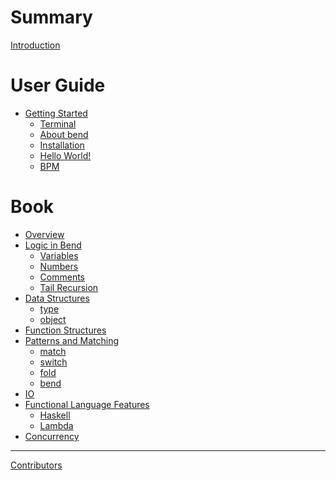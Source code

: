 # Summary

[Introduction](README.md)

# User Guide

- [Getting Started]()
  - [Terminal](Guide/Terminal.md)
  - [About bend](Guide/About.md)
  - [Installation](Guide/Instalation.md)
  - [Hello World!](Guide/HelloWord.md)
  - [BPM]()

# Book

<!-- - [Introduction]() -->
- [Overview]()
- [Logic in Bend]()
  - [Variables]()
  - [Numbers]()
  - [Comments]()
  - [Tail Recursion]()
- [Data Structures]()
  - [type]()
  - [object]()
- [Function Structures]()
- [Patterns and Matching]()
  - [match]()
  - [switch]()
  - [fold]()
  - [bend]()
- [IO]()
- [Functional Language Features]()
  - [Haskell]()
  - [Lambda]()
- [Concurrency]()

-----------

[Contributors]()
